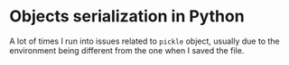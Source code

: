 # Objects serialization in Python

A lot of times I run into issues related to `pickle` object, usually due to the environment being different from the one when I saved the file. 

